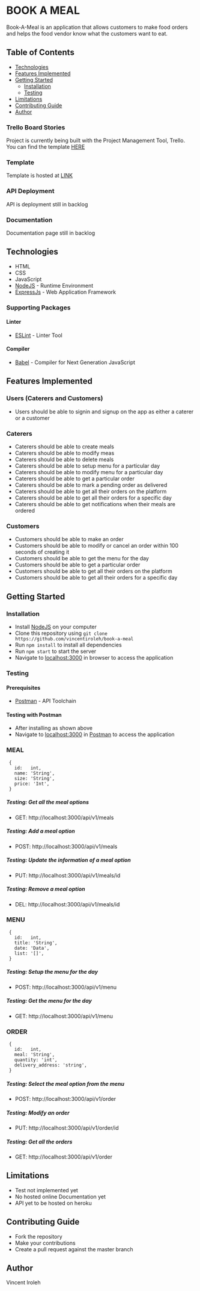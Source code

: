 # BOOK A MEAL

Book-A-Meal is an application that allows customers to make food orders and helps the food vendor know what the customers want to eat.

## Table of Contents

* [Technologies](#technologies)
* [Features Implemented](#features-implemented)
* [Getting Started](#getting-started)
  * [Installation](#installation)
  * [Testing](#testing)
* [Limitations](#limitations)
* [Contributing Guide](#contributing-guide)
* [Author](#Author)

### Trello Board Stories
Project is currently being built with the Project Management Tool, Trello.
You can find the template
[HERE](https://trello.com/b/I7gCAIMu)

### Template
Template is hosted at [LINK](https://vincentiroleh.github.io/book-a-meal/UI/)

### API Deployment

API is deployment still in backlog

### Documentation

Documentation page still in backlog

## Technologies
* HTML
* CSS
* JavaScript
* [NodeJS](https://nodejs.org/) - Runtime Environment
* [ExpressJs](https://expressjs.com/) - Web Application Framework


### Supporting Packages

#### Linter

* [ESLint](https://eslint.org/) - Linter Tool

#### Compiler

* [Babel](https://eslint.org/) - Compiler for Next Generation JavaScript


## Features Implemented

### Users (Caterers and Customers)

* Users should be able to signin and signup on the app as either a caterer or a customer

### Caterers

* Caterers should be able to create meals
* Caterers should be able to modify meas
* Caterers should be able to delete meals
* Caterers should be able to setup menu for a particular day
* Caterers should be able to modify menu for a particular day
* Caterers should be able to get a particular order
* Caterers should be able to mark a pending order as delivered
* Caterers should be able to get all their orders on the platform
* Caterers should be able to get all their orders for a specific day
* Caterers should be able to get notifications when their meals are ordered

### Customers

* Customers should be able to make an order
* Customers should be able to modify or cancel an order within 100 seconds of creating it
* Customers should be able to get the menu for the day
* Customers should be able to get a particular order
* Customers should be able to get all their orders on the platform
* Customers should be able to get all their orders for a specific day

## Getting Started

### Installation

* Install [NodeJS](https://nodejs.org/) on your computer
* Clone this repository using `git clone https://github.com/vincentiroleh/book-a-meal`
* Run `npm install` to install all dependencies
* Run `npm start` to start the server
* Navigate to [localhost:3000](http://localhost:3000/) in browser to access the application

### Testing

#### Prerequisites

* [Postman](https://getpostman.com/) - API Toolchain

#### Testing with Postman

* After installing as shown above
* Navigate to [localhost:3000](http://localhost:3000/) in
  [Postman](https://getpostman.com/) to access the application

### MEAL

```
 {
   id:   int,
   name: 'String',
   size: 'String',
   price: 'Int',
 }
```

##### Testing: Get all the meal options
* GET: http://localhost:3000/api/v1/meals

##### Testing: Add a meal option
* POST: http://localhost:3000/api/v1/meals

##### Testing: Update the information of a meal option
* PUT: http://localhost:3000/api/v1/meals/id

##### Testing: Remove a meal option
* DEL: http://localhost:3000/api/v1/meals/id


### MENU

```
 {
   id:   int,
   title: 'String',
   date: 'Data',
   list: '[]',
 }

```

##### Testing: Setup the menu for the day
* POST: http://localhost:3000/api/v1/menu

##### Testing: Get the menu for the day
* GET: http://localhost:3000/api/v1/menu


### ORDER

```
 {
   id:   int,
   meal: 'String',
   quantity: 'int',
   delivery_address: 'string',
 }

```

##### Testing: Select the meal option from the menu
* POST: http://localhost:3000/api/v1/order

##### Testing: Modify an order
* PUT: http://localhost:3000/api/v1/order/id

##### Testing: Get all the orders
* GET: http://localhost:3000/api/v1/order


## Limitations

- Test not implemented yet
- No hosted online Documentation yet
- API yet to be hosted on heroku


## Contributing Guide

- Fork the repository
- Make your contributions
- Create a pull request against the master branch

## Author

Vincent Iroleh
